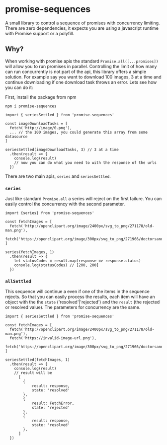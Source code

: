 # promise-sequences

A small library to control a sequence of promises with concurrency limiting.
There are zero dependencies, it expects you are using a javascript runtime with Promise support or a polyfill.

## Why?

When working with promise apis the standard `Promise.all([...promises])` will allow you to run promises in parallel. Controlling the limit of how many can run concurrently is not part of the api, this library offers a simple solution. For example say you want to download 100 images, 3 at a time and continue downloading if one download task throws an error. Lets see how you can do it:

First, install the package from npm

```
npm i promise-sequences
```

```
import { seriesSettled } from 'promise-sequences'

const imageDownloadTasks = [
  fetch('http://image/0.png'),
  ... // the 100 images, you could generate this array from some datasource
]

seriesSettled(imageDownloadTasks, 3) // 3 at a time
  .then(result => {
    console.log(result)
    // now you can do what you need to with the response of the urls
  })
```

There are two main apis, `series` and `seriesSettled`.

### `series`

Just like standard `Promise.all` a series will reject on the first failure. You can easily control the concurrency with the second parameter.

```
import {series} from 'promise-sequences'

const fetchImages = [
  fetch('http://openclipart.org/image/2400px/svg_to_png/271178/old-man.png'),
  fetch('https://openclipart.org/image/300px/svg_to_png/271966/doctorsandsurgery.png'),
]

series(fetchImages, 1)
  .then(result => {
    let statusCodes = result.map(response => response.status)
    console.log(statusCodes) // [200, 200]
  })
```

### `allSettled`

This sequence will continue a even if one of the items in the sequence rejects. So that you can easily process the results, each item will have an object with the the `state` ('resolved'|'rejected') and the `result` (the rejected or resolved value). The parameters for concurrency are the same.

```
import { seriesSettled } from 'promise-sequences'

const fetchImages = [
  fetch('http://openclipart.org/image/2400px/svg_to_png/271178/old-man.png'),
  fetch('https://invalid-image-url.png'),
  fetch('https://openclipart.org/image/300px/svg_to_png/271966/doctorsandsurgery.png'),
]

seriesSettled(fetchImages, 1)
  .then(result => {
    console.log(result)
    // result will be
      [
        {
            result: response,
            state: 'resolved'
        },
        {
            result: FetchError,
            state: 'rejected'
        },
        {
            result: response,
            state: 'resolved'
        },
      ]
  })
```
